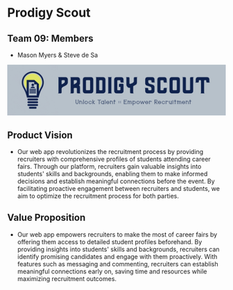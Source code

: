 # Prodigy Scout

## Team 09: Members

- Mason Myers & Steve de Sa

![Alt text](./Team09/wwwroot/logo_head.png)

## Product Vision

- Our web app revolutionizes the recruitment process by providing recruiters with comprehensive profiles of students attending career fairs. Through our platform, recruiters gain valuable insights into students' skills and backgrounds, enabling them to make informed decisions and establish meaningful connections before the event. By facilitating proactive engagement between recruiters and students, we aim to optimize the recruitment process for both parties.

## Value Proposition

- Our web app empowers recruiters to make the most of career fairs by offering them access to detailed student profiles beforehand. By providing insights into students' skills and backgrounds, recruiters can identify promising candidates and engage with them proactively. With features such as messaging and commenting, recruiters can establish meaningful connections early on, saving time and resources while maximizing recruitment outcomes.
